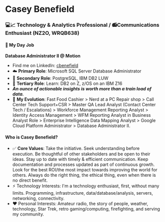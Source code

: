 # Casey Benefield
### 💻📈 Technology & Analytics Professional / 📻Communications Enthusiast (NZ2O, WRQB638)

#### 🏢 My Day Job
__Database Administrator II @ Motion__
* Find me on LinkedIn: [cbenefield](https://www.linkedin.com/in/cbenefield/)
* ☁️ __Primary Role__: Microsoft SQL Server Database Administrator
* 🔑 __Secondary Role__: PostgreSQL, IBM DB2 LUW
* 🚥 __Tertiary Role__: Learn: DB2 on Z, z/OS on an IBM Z16
* *__An ounce of actionable insights is worth more than a train load of data.__*
* 🌟 __My Evolution__: Fast Food Cashier > Nerd at a PC Repair shop > Call Center Tech Support+CSR > Master QA Lead Analyst (Contact Center Tech / Escalations) > Workforce Management Reporting Analyst > Identity Access Management > WFM Reporting Analyst in Business Analyst Role > Enterprise Intelligence Data Mapping Analyst > Google Cloud Platform Administrator > Database Administrator II.
  
#### Who is Casey Benefield?
* ✅ __Core Values__: Take the initiative. Seek understanding before execution. Be thoughtful of other stakeholders and be open to their ideas. Stay up to date with timely & efficient communication. Keep documentation and processes updated as part of continuous growth. Look for the best ROI/the most impact towards improving the world for others. Always do the right thing, the ethical thing, even when there is no direct benefit.
* ⚡ Technology Interests: I'm a technology enthusiast, first, without many limits. Programming, infrastructure, data/database/analysis, servers, networking, connectivity.
* ❤️ Personal Interests: Amateur radio, the story of people, weather, technology, Star Trek, retro gaming/computing, firefighting, and serving my community.

